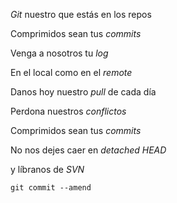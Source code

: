 
*Git* nuestro que estás en los repos

Comprimidos sean tus *commits*

Venga a nosotros tu *log*

En el local como en el *remote*

Danos hoy nuestro *pull* de cada día

Perdona nuestros *conflictos*

Comprimidos sean tus <em>commits</em><br /> 

No nos dejes caer en *detached HEAD*

y líbranos de *SVN*

`git commit --amend`

